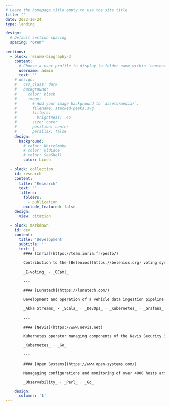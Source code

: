 ```yaml
---
# Leave the homepage title empty to use the site title
title: ""
date: 2022-10-24
type: landing

design:
  # Default section spacing
  spacing: "6rem"

sections:
  - block: resume-biography-3
    content:
      # Choose a user profile to display (a folder name within `content/authors/`)
      username: admin
      text: ""
    # design:
    #   css_class: dark
    #   background:
    #     color: black
    #     image:
    #       # Add your image background to `assets/media/`.
    #       filename: stacked-peaks.svg
    #       filters:
    #         brightness: .45
    #       size: cover
    #       position: center
    #       parallax: false
    design:
      background:
        # color: WhiteSmoke
        # color: OldLace
        # color: SeaShell
        color: Linen
    
  - block: collection
    id: research
    content:
      title: 'Research'
      text: ""
      filters:
        folders:
          - publication
        exclude_featured: false
    design:
      view: citation

  - block: markdown
    id: dev
    content:
      title: 'Development'
      subtitle: ''
      text: |-
        #### [Inria](https://team.inria.fr/pesto/)

        Contribution to the [Belenios](https://belenios.org) voting system

        _E-voting_ · _OCaml_
        
        ---

        #### [Lunatech](https://lunatech.com/)

        Development and operation of a vehicle data ingestion pipeline for Audi

        _Akka Streams_ · _Scala_ · _DevOps_ · _Kubernetes_ · _Grafana_
        
        ---

        #### [Nevis](https://www.nevis.net)

        Kubernetes operator managing components of the Nevis Security Suite

        _Kubernetes_ · _Go_
        
        ---

        #### [Open Systems](https://www.open-systems.com/)

        Managaging configurations and monitoring of over 4000 hosts around the world

        _Observability_ · _Perl_ · _Go_

    design:
      columns: '1'
---
```

